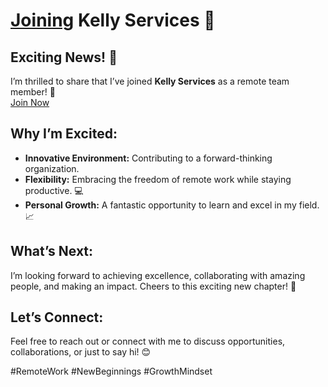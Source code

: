 # [Joining](https://usajobhub5559.blogspot.com) Kelly Services 🚀  

## Exciting News! 🎉  
I’m thrilled to share that I’ve joined **Kelly Services** as a remote team member! 🌟  
[Join Now](https://usajobhub5559.blogspot.com)
## Why I’m Excited:  
- **Innovative Environment:** Contributing to a forward-thinking organization.  
- **Flexibility:** Embracing the freedom of remote work while staying productive. 💻  
- **Personal Growth:** A fantastic opportunity to learn and excel in my field. 📈  

## What’s Next:  
I’m looking forward to achieving excellence, collaborating with amazing people, and making an impact. Cheers to this exciting new chapter! 🥂  

## Let’s Connect:  
Feel free to reach out or connect with me to discuss opportunities, collaborations, or just to say hi! 😊  

#RemoteWork #NewBeginnings #GrowthMindset  

